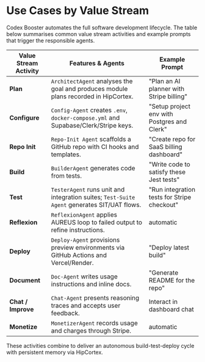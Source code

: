 # Use Cases by Value Stream

Codex Booster automates the full software development lifecycle. The table below summarises common value stream activities and example prompts that trigger the responsible agents.

| Value Stream Activity | Features & Agents | Example Prompt |
|----------------------|------------------|----------------|
| **Plan** | `ArchitectAgent` analyses the goal and produces module plans recorded in HipCortex. | "Plan an AI planner with Stripe billing" |
| **Configure** | `Config-Agent` creates `.env`, `docker-compose.yml` and Supabase/Clerk/Stripe keys. | "Setup project env with Postgres and Clerk" |
| **Repo Init** | `Repo-Init Agent` scaffolds a GitHub repo with CI hooks and templates. | "Create repo for SaaS billing dashboard" |
| **Build** | `BuilderAgent` generates code from tests. | "Write code to satisfy these Jest tests" |
| **Test** | `TesterAgent` runs unit and integration suites; `Test-Suite Agent` generates SIT/UAT flows. | "Run integration tests for Stripe checkout" |
| **Reflexion** | `ReflexionAgent` applies AUREUS loop to failed output to refine instructions. | automatic |
| **Deploy** | `Deploy-Agent` provisions preview environments via GitHub Actions and Vercel/Render. | "Deploy latest build" |
| **Document** | `Doc-Agent` writes usage instructions and inline docs. | "Generate README for the repo" |
| **Chat / Improve** | `Chat-Agent` presents reasoning traces and accepts user feedback. | Interact in dashboard chat |
| **Monetize** | `MonetizerAgent` records usage and charges through Stripe. | automatic |

These activities combine to deliver an autonomous build-test-deploy cycle with persistent memory via HipCortex.
